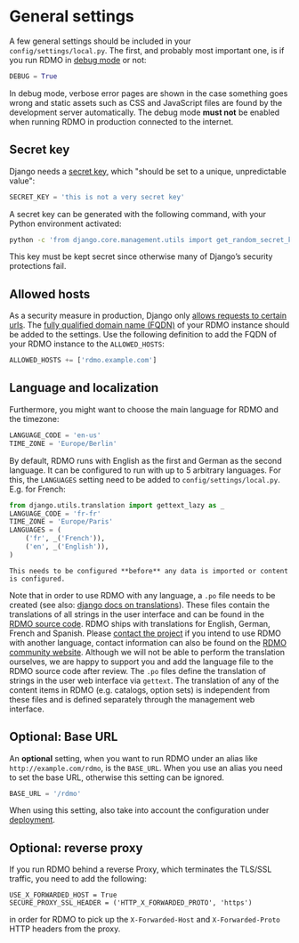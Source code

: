 # General settings

A few general settings should be included in your `config/settings/local.py`. The first, and probably most important one, is if you run RDMO in [debug mode](https://docs.djangoproject.com/en/4.2/ref/settings/#std:setting-DEBUG) or not:

```python
DEBUG = True
```

In debug mode, verbose error pages are shown in the case something goes wrong and static assets such as CSS and JavaScript files are found by the development server automatically. The debug mode **must not** be enabled when running RDMO in production connected to the internet.

## Secret key
Django needs a [secret key](https://docs.djangoproject.com/en/4.2/ref/settings/#std:setting-SECRET_KEY), which "should be set to a unique, unpredictable value":

```python
SECRET_KEY = 'this is not a very secret key'
```
A secret key can be generated with the following command, with your Python environment activated:

```bash
python -c 'from django.core.management.utils import get_random_secret_key; print(get_random_secret_key())'
```

This key must be kept secret since otherwise many of Django’s security protections fail.

## Allowed hosts
As a security measure in production, Django only [allows requests to certain urls](https://docs.djangoproject.com/en/4.2/ref/settings/#allowed-hosts). The [fully qualified domain name (FQDN)](https://en.wikipedia.org/wiki/Fully_qualified_domain_name) of your RDMO instance should be added to the settings. Use the following definition to add the FQDN of your RDMO instance to the  `ALLOWED_HOSTS`:

```python
ALLOWED_HOSTS += ['rdmo.example.com']
```

## Language and localization
Furthermore, you might want to choose the main language for RDMO and the timezone:

```python
LANGUAGE_CODE = 'en-us'
TIME_ZONE = 'Europe/Berlin'
```

By default, RDMO runs with English as the first and German as the second language. It can be configured to run with up to 5 arbitrary languages. For this, the `LANGUAGES` setting need to be added to `config/settings/local.py`. E.g. for French:

```python
from django.utils.translation import gettext_lazy as _
LANGUAGE_CODE = 'fr-fr'
TIME_ZONE = 'Europe/Paris'
LANGUAGES = (
    ('fr', _('French')),
    ('en', _('English')),
)
```

```{warning}
This needs to be configured **before** any data is imported or content is configured.
```

Note that in order to use RDMO with any language, a `.po` file needs to be created (see also: [django docs on translations](https://docs.djangoproject.com/en/stable/topics/i18n/translation/)). These files contain the translations of all strings in the user interface and can be found in the [RDMO source code](https://github.com/search?q=repo%3Ardmorganiser%2Frdmo+rdmo%2Flocale%2F+django.po&type=code). RDMO ships with translations for English, German, French and Spanish. Please [contact the project](https://github.com/rdmorganiser/rdmo/issues) if you intend to use RDMO with another language, contact information can also be found on the [RDMO community website](https://rdmorganiser.github.io/). Although we will not be able to perform the translation ourselves, we are happy to support you and add the language file to the RDMO source code after review. The `.po` files define the translation of strings in the user web interface via `gettext`. The translation of any of the content items in RDMO (e.g. catalogs, option sets) is independent from these files and is defined separately through the management web interface.

## Optional: Base URL

An **optional** setting, when you want to run RDMO under an alias like `http://example.com/rdmo`, is the `BASE_URL`. When you use an alias you need to set the base URL, otherwise this setting can be ignored.

```python
BASE_URL = '/rdmo'
```
When using this setting, also take into account the configuration under [deployment](../deployment/index).

## Optional: reverse proxy

If you run RDMO behind a reverse Proxy, which terminates the TLS/SSL traffic, you need to add the following:

```
USE_X_FORWARDED_HOST = True
SECURE_PROXY_SSL_HEADER = ('HTTP_X_FORWARDED_PROTO', 'https')
```

in order for RDMO to pick up the `X-Forwarded-Host` and `X-Forwarded-Proto` HTTP headers from the proxy.
